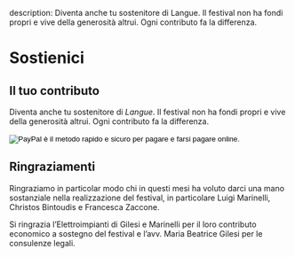 description: Diventa anche tu sostenitore di Langue. Il festival non ha fondi propri e vive della generosità altrui. Ogni contributo fa la differenza.

<h1 class="main-title">Sostienici</h1>

## Il tuo contributo

Diventa anche tu sostenitore di *Langue*.
Il festival non ha fondi propri e vive della generosità altrui. Ogni contributo fa la differenza.

<form class="paypal-donation" action="https://www.paypal.com/cgi-bin/webscr" method="post" target="_blank">
  <input type="hidden" name="cmd" value="_s-xclick">
  <input type="hidden" name="hosted_button_id" value="SK74ZCUE9EBNY">
  <input type="image" src="https://www.paypalobjects.com/it_IT/IT/i/btn/btn_donateCC_LG.gif" border="0" name="submit" alt="PayPal è il metodo rapido e sicuro per pagare e farsi pagare online.">
  <img alt="" border="0" src="https://www.paypalobjects.com/it_IT/i/scr/pixel.gif" width="1" height="1">
</form>

## Ringraziamenti

Ringraziamo in particolar modo chi in questi mesi ha voluto darci una mano sostanziale nella realizzazione del festival, in particolare Luigi Marinelli, Christos Bintoudis e Francesca Zaccone.

Si ringrazia l’Elettroimpianti di Gilesi e Marinelli per il loro contributo economico a sostegno del festival e l’avv. Maria Beatrice Gilesi per le consulenze legali.
